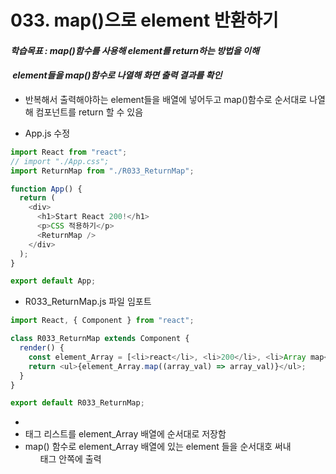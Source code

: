 # 033. map()으로 element 반환하기

#### **_학습목표 : map()함수를 사용해 element를 return하는 방법을 이해_**

####  **_element들을 map()함수로 나열해 화면 출력 결과를 확인_** 

-   반복해서 출력해야하는 element들을 배열에 넣어두고 map()함수로 순서대로 나열해 컴포넌트를 return 할 수 있음

-   App.js 수정

```js
import React from "react";
// import "./App.css";
import ReturnMap from "./R033_ReturnMap";

function App() {
  return (
    <div>
      <h1>Start React 200!</h1>
      <p>CSS 적용하기</p>
      <ReturnMap />
    </div>
  );
}

export default App;

```

  
  
  

-   R033_ReturnMap.js 파일 임포트  
      
      
      
    

```js
import React, { Component } from "react";

class R033_ReturnMap extends Component {
  render() {
    const element_Array = [<li>react</li>, <li>200</li>, <li>Array map</li>];
    return <ul>{element_Array.map((array_val) => array_val)}</ul>;
  }
}

export default R033_ReturnMap;

```

  
  

-   <li> 태그 리스트를 element_Array 배열에 순서대로 저장함
-   map() 함수로 element_Array 배열에 있는 element 들을 순서대호 써내 <ul> 태그 안쪽에 출력

> 
> 
> 